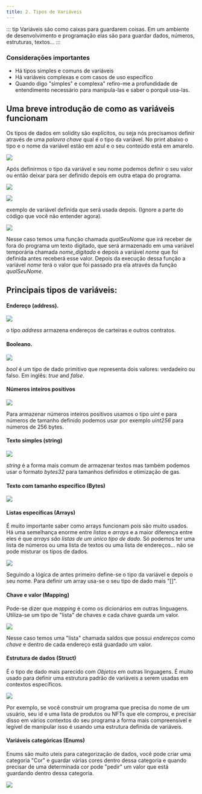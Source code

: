 ```yaml
---
title: 2. Tipos de Variáveis
---
```

::: tip
    Variáveis são como caixas para guardarem coisas. Em um ambiente de
    desenvolvimento e programação elas são para guardar dados, números,
    estruturas, textos...
:::

### Considerações importantes

* Há tipos simples e comuns de variáveis
* Há variáveis complexas e com casos de uso específico
* Quando digo "simples" e complexa" refiro-me a profundidade de entendimento necessário para manipula-las e saber o porquê usa-las.

## Uma breve introdução de como as variáveis funcionam

Os tipos de dados em solidity são explícitos, ou seja nós precisamos definir através de uma _palavra chave_ qual é o tipo da variável. No print abaixo o tipo e o nome da variável estão em azul e o seu conteúdo está em amarelo.

![](<../assets/image(56).png>)

Após definirmos o tipo da variável e seu nome podemos definir o seu valor ou então deixar para ser definido depois em outra etapa do programa.

![](<../assets/image(55).png>)

![](<../assets/image(41).png>)

exemplo de variável definida que será usada depois. (Ignore a parte do código que você não entender agora).

![](<../assets/image(76).png>)

Nesse caso temos uma função chamada _qualSeuNome_ que irá receber de fora do programa um texto digitado, que será armazenado em uma variável temporária chamada _nome\_digitado_ e depois a variável _nome_ que foi definida antes receberá esse valor. Depois da execução dessa função a variável _nome_ terá o valor que foi passado pra ela através da função _qualSeuNome_.

## Principais tipos de variáveis:

#### Endereço (address).

![](<../assets/image(107).png>)

o tipo _address_ armazena endereços de carteiras e outros contratos.

#### Booleano.

![](<../assets/image(37).png>)

_bool_ é um tipo de dado primitivo que representa dois valores: verdadeiro ou falso. Em inglês: _true_ and _false_.

#### Números inteiros positivos

![](<../assets/image(20).png>)

Para armazenar números inteiros positivos usamos o tipo _uint_ e para números de tamanho definido podemos usar por exemplo _uint256_ para números de 256 bytes.

#### Texto simples (string)

![](<../assets/image(88).png>)

_string_ é a forma mais comum de armazenar textos mas também podemos usar o formato _bytes32_ para tamanhos definidos e otimização de gas.

#### Texto com tamanho específico (Bytes)

![](<../assets/image(11).png>)

#### Listas específicas (Arrays)

É muito importante saber como arrays funcionam pois são muito usados. Há uma semelhança enorme entre _listas_ e _arrays_ e a maior diferença entre eles é que _arrays são listas de um único tipo de dado._ Só podemos ter uma lista de números ou uma lista de textos ou uma lista de endereços... não se pode misturar os tipos de dados.

![](<../assets/image(65).png>)

Seguindo a lógica de antes primeiro define-se o tipo da variável e depois o seu nome. Para definir um array usa-se o seu tipo de dado mais "\[]".

#### Chave e valor (Mapping)

Pode-se dizer que _mapping_ é como os dicionários em outras linguagens. Utiliza-se um tipo de "lista" de chaves e cada chave guarda um valor.

![](<../assets/image(26).png>)

Nesse caso temos uma "lista" chamada saldos que possui _endereços_ como _chave_ e dentro de cada endereço está guardado um valor.

#### Estrutura de dados (Struct)

É o tipo de dado mais parecido com _Objetos_ em outras linguagens. É muito usado para definir uma estrutura padrão de variáveis a serem usadas em contextos específicos.

![](<../assets/image(27).png>)

Por exemplo, se você construir um programa que precisa do nome de um usuário, seu id e uma lista de produtos ou NFTs que ele comprou, e precisar disso em vários contextos do seu programa a forma mais compreensível e legível de manipular isso é usando uma estrutura definida de variáveis.

#### Variáveis categóricas (Enums)

Enums são muito uteis para categorização de dados, você pode criar uma categoria "Cor" e guardar várias cores dentro dessa categoria e quando precisar de uma determinada cor pode "pedir" um valor que está guardando dentro dessa categoria.

![](<../assets/image(78).png>)

